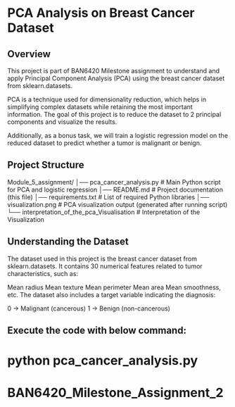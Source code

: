 # PCA Analysis on Breast Cancer Dataset

## Overview
This project is part of BAN6420 Milestone assignment to understand and apply Principal Component Analysis (PCA) using the breast cancer dataset from sklearn.datasets.

PCA is a technique used for dimensionality reduction, which helps in simplifying complex datasets while retaining the most important information. The goal of this project is to reduce the dataset to 2 principal components and visualize the results.

Additionally, as a bonus task, we will train a logistic regression model on the reduced dataset to predict whether a tumor is malignant or benign.



## Project Structure

Module_5_assignment/
│── pca_cancer_analysis.py                      # Main Python script for PCA and logistic regression
│── README.md                                   # Project documentation (this file)
│── requirements.txt                            # List of required Python libraries
│── visualization.png                           # PCA visualization output (generated after running script)
└── interpretation_of_the_pca_Visualisation     # Interpretation of the Visualization


## Understanding the Dataset
The dataset used in this project is the breast cancer dataset from sklearn.datasets. It contains 30 numerical features related to tumor characteristics, such as:

Mean radius
Mean texture
Mean perimeter
Mean area
Mean smoothness, etc.
The dataset also includes a target variable indicating the diagnosis:

0 → Malignant (cancerous)
1 → Benign (non-cancerous)


## Execute the code with below command:
  # python pca_cancer_analysis.py
# BAN6420_Milestone_Assignment_2
